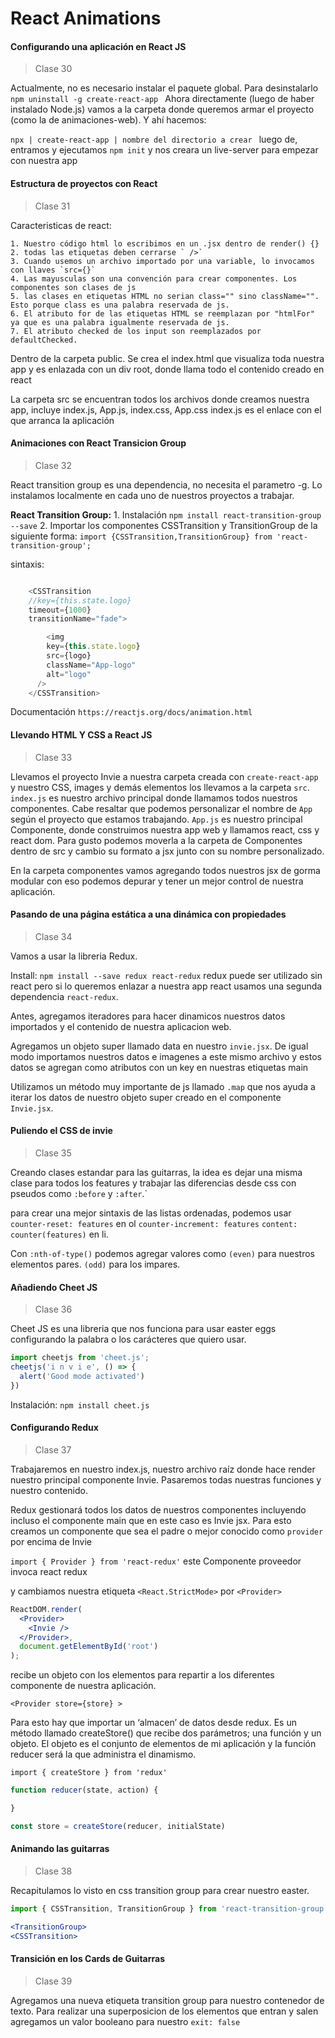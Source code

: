 # React Animations

#### Configurando una aplicación en React JS

 >Clase 30

Actualmente, no es necesario instalar el paquete global. Para desinstalarlo `npm uninstall -g create-react-app `
Ahora directamente (luego de haber instalado Node.js) vamos a la carpeta donde queremos armar el proyecto (como la de animaciones-web).
Y ahí hacemos:

`npx | create-react-app | nombre del directorio a crear ` luego de, entramos y ejecutamos `npm init` y nos creara un live-server para empezar con nuestra app

#### Estructura de proyectos con React

 >Clase 31

Caracteristicas de react:

    1. Nuestro código html lo escribimos en un .jsx dentro de render() {}
    2. todas las etiquetas deben cerrarse ` />`
    3. Cuando usemos un archivo importado por una variable, lo invocamos con llaves `src={}`
    4. Las mayusculas son una convención para crear componentes. Los componentes son clases de js
    5. las clases en etiquetas HTML no serian class="" sino className="". Esto porque class es una palabra reservada de js.
    6. El atributo for de las etiquetas HTML se reemplazan por "htmlFor" ya que es una palabra igualmente reservada de js.
    7. El atributo checked de los input son reemplazados por defaultChecked.

Dentro de la carpeta public. Se crea el index.html que visualiza toda nuestra app y es enlazada con un div root, donde llama todo el contenido creado en react

La carpeta src se encuentran todos los archivos donde creamos nuestra app, incluye index.js, App.js, index.css, App.css
index.js es el enlace con el que arranca la aplicación

#### Animaciones con React Transicion Group

 >Clase 32

React transition group es una dependencia, no necesita el parametro -g. Lo instalamos localmente en cada uno de nuestros proyectos a trabajar.

**React Transition Group:**
    1. Instalación
    `npm install react-transition-group --save`
    2. Importar los componentes CSSTransition y TransitionGroup de la siguiente forma:
    `import {CSSTransition,TransitionGroup} from 'react-transition-group';`

sintaxis: 
``` js

 	<CSSTransition 
  	//key={this.state.logo}
    timeout={1000} 
    transitionName="fade">

   		<img 
        key={this.state.logo}
        src={logo} 
        className="App-logo" 
        alt="logo" 
      />
	</CSSTransition>

```

Documentación
    `https://reactjs.org/docs/animation.html`

#### Llevando HTML Y CSS a React JS

 >Clase 33

Llevamos el proyecto Invie a nuestra carpeta creada con `create-react-app` y nuestro CSS, images y demás elementos los llevamos a la carpeta `src`.
`index.js` es nuestro archivo principal donde llamamos todos nuestros componentes. Cabe resaltar que podemos personalizar el nombre de `App` según el proyecto que estamos trabajando.
`App.js` es nuestro principal Componente, donde construimos nuestra app web y llamamos react, css y react dom. Para gusto podemos moverla a la carpeta de Componentes dentro de src y cambio su formato a jsx junto con su nombre personalizado.

En la carpeta componentes vamos agregando todos nuestros jsx de gorma modular con eso podemos depurar y tener un mejor control de nuestra aplicación.

#### Pasando de una página estática a una dinámica con propiedades

 >Clase 34

Vamos a usar la libreria Redux.

Install:
`npm install --save redux react-redux` redux puede ser utilizado sin react pero si lo queremos enlazar a nuestra app react usamos una segunda dependencia `react-redux`.

Antes, agregamos iteradores para hacer dinamicos nuestros datos importados y el contenido de nuestra aplicacion web.

Agregamos un objeto super llamado data en nuestro `invie.jsx`. De igual modo importamos nuestros datos e imagenes a este mismo archivo y estos datos se agregan como atributos con un key en nuestras etiquetas main

Utilizamos un método muy importante de js llamado `.map` que nos ayuda a iterar los datos de nuestro objeto super creado en el componente `Invie.jsx`.

#### Puliendo el CSS de invie

 >Clase 35

Creando clases estandar para las guitarras, la idea es dejar una misma clase para todos los features y trabajar las diferencias desde css con pseudos como `:before` y `:after`.`

para crear una mejor sintaxis de las listas ordenadas, podemos usar `counter-reset: features` en ol `counter-increment: features` `content: counter(features)` en li.

Con `:nth-of-type()` podemos agregar valores como `(even)` para nuestros elementos pares. `(odd)` para los impares.

#### Añadiendo Cheet JS

 >Clase 36

Cheet JS es una libreria que nos funciona para usar easter eggs configurando la palabra o los carácteres que quiero usar.

``` jsx
import cheetjs from 'cheet.js';
cheetjs('i n v i e', () => {
  alert('Good mode activated')
})
```

Instalación:
`npm install cheet.js`

#### Configurando Redux

 >Clase 37

Trabajaremos en nuestro index.js, nuestro archivo raíz donde hace render nuestro principal componente Invie.
Pasaremos todas nuestras funciones y nuestro contenido.

Redux gestionará todos los datos de nuestros componentes incluyendo incluso el componente main que en este caso es Invie jsx. 
Para esto creamos un componente que sea el padre o mejor conocido como `provider` por encima de Invie

`import { Provider } from 'react-redux'` este Componente proveedor invoca react redux

y cambiamos nuestra etiqueta `<React.StrictMode>` por `<Provider>`

``` jsx 
ReactDOM.render(
  <Provider>
    <Invie />
  </Provider>,
  document.getElementById('root')
);
```

<Provider> recibe un objeto con los elementos para repartir a los diferentes componente de nuestra aplicación.

`<Provider store={store} >`

Para esto hay que importar un ‘almacen’ de datos desde redux. Es un método llamado createStore() que recibe dos parámetros; una función y un objeto. El objeto es el conjunto de elementos de mi aplicación y la función reducer será la que administra el dinamismo.

`import { createStore } from 'redux'`

``` jsx
function reducer(state, action) {

}

const store = createStore(reducer, initialState)
```

#### Animando las guitarras

 >Clase 38

Recapitulamos lo visto en css transition group para crear nuestro easter.
``` jsx
import { CSSTransition, TransitionGroup } from 'react-transition-group'

<TransitionGroup>
<CSSTransition>
```

#### Transición en los Cards de Guitarras

 >Clase 39

Agregamos  una nueva etiqueta transition group para nuestro contenedor de texto.
Para realizar una superposicion de los elementos que entran y salen agregamos un valor booleano para nuestro `exit: false`